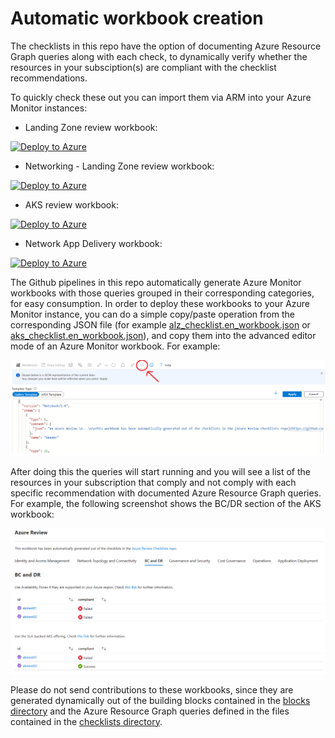# Automatic workbook creation

The checklists in this repo have the option of documenting Azure Resource Graph queries along with each check, to dynamically verify whether the resources in your subsciption(s) are compliant with the checklist recommendations.

To quickly check these out you can import them via ARM into your Azure Monitor instances:

- Landing Zone review workbook:

[![Deploy to Azure](https://aka.ms/deploytoazurebutton)](https://portal.azure.com/#create/Microsoft.Template/uri/https%3A%2F%2Fraw.githubusercontent.com%2FAzure%2Freview-checklists%2Fmain%2Fworkbooks%2Falz_checklist.en_workbook_template.json)

- Networking - Landing Zone review workbook:

[![Deploy to Azure](https://aka.ms/deploytoazurebutton)](https://portal.azure.com/#create/Microsoft.Template/uri/https%3A%2F%2Fraw.githubusercontent.com%2FAzure%2Freview-checklists%2Fmain%2Fworkbooks%2Falz_checklist.en_network_counters_template.json)

- AKS review workbook:

[![Deploy to Azure](https://aka.ms/deploytoazurebutton)](https://portal.azure.com/#create/Microsoft.Template/uri/https%3A%2F%2Fraw.githubusercontent.com%2FAzure%2Freview-checklists%2Fmain%2Fworkbooks%2Faks_checklist.en_workbook_template.json)

- Network App Delivery workbook:

[![Deploy to Azure](https://aka.ms/deploytoazurebutton)](https://portal.azure.com/#create/Microsoft.Template/uri/https%3A%2F%2Fraw.githubusercontent.com%2FAzure%2Freview-checklists%2Fmain%2Fworkbooks%2Fappdelivery_checklist.en_network_counters_workbook_template.json)

The Github pipelines in this repo automatically generate Azure Monitor workbooks with those queries grouped in their corresponding categories, for easy consumption. In order to deploy these workbooks to your Azure Monitor instance, you can do a simple copy/paste operation from the corresponding JSON file (for example [alz_checklist.en_workbook.json](alz_checklist.en_workbook.json) or [aks_checklist.en_workbook.json](aks_checklist.en_workbook.json)), and copy them into the advanced editor mode of an Azure Monitor workbook. For example:

![advanced editor](./pictures/advanced_editor.png)

After doing this the queries will start running and you will see a list of the resources in your subscription that comply and not comply with each specific recommendation with documented Azure Resource Graph queries. For example, the following screenshot shows the BC/DR section of the AKS workbook:

![aks BCDR](./pictures/aks_bcdr.png)

Please do not send contributions to these workbooks, since they are generated dynamically out of the building blocks contained in the [blocks directory](./blocks/) and the Azure Resource Graph queries defined in the files contained in the [checklists directory](../checklists/).

